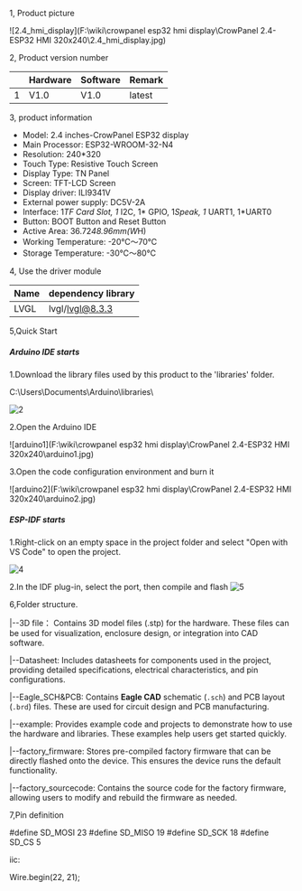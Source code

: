 1, Product picture

![2.4_hmi_display](F:\wiki\crowpanel esp32 hmi display\CrowPanel 2.4-ESP32 HMI 320x240\2.4_hmi_display.jpg)

2, Product version number

|      | Hardware | Software | Remark |
| ---- | -------- | -------- | ------ |
| 1    | V1.0     | V1.0     | latest |

3, product information

- Model: 2.4 inches-CrowPanel ESP32 display
- Main Processor: ESP32-WROOM-32-N4
- Resolution: 240*320
- Touch Type: Resistive Touch Screen
- Display Type: TN Panel
- Screen: TFT-LCD Screen
- Display driver: ILI9341V
- External power supply: DC5V-2A
- Interface: 1*TF Card Slot, 1* I2C, 1* GPIO, 1*Speak, 1* UART1, 1*UART0
- Button: BOOT Button and Reset Button
- Active Area: 36.72*48.96mm(W*H)
- Working Temperature: -20℃～70℃
- Storage Temperature: -30℃～80℃

4, Use the driver module

| Name | dependency library |
| ---- | ------------------ |
| LVGL | lvgl/lvgl@8.3.3    |

5,Quick Start

##### Arduino IDE starts

1.Download the library files used by this product to the 'libraries' folder.

C:\Users\Documents\Arduino\libraries\

![2](https://github.com/user-attachments/assets/86c568bb-3921-4a07-ae91-62d7ce752e50)



2.Open the Arduino IDE

![arduino1](F:\wiki\crowpanel esp32 hmi display\CrowPanel 2.4-ESP32 HMI 320x240\arduino1.jpg)

3.Open the code configuration environment and burn it

![arduino2](F:\wiki\crowpanel esp32 hmi display\CrowPanel 2.4-ESP32 HMI 320x240\arduino2.jpg)



##### ESP-IDF starts

1.Right-click on an empty space in the project folder and select "Open with VS Code" to open the project.



![4](https://github.com/user-attachments/assets/a842ad62-ed8b-49c0-bfda-ee39102da467)

2.In the IDF plug-in, select the port, then compile and flash
![5](https://github.com/user-attachments/assets/76b6182f-0998-4496-920d-d262a5142df3)



6,Folder structure.

|--3D file： Contains 3D model files (.stp) for the hardware. These files can be used for visualization, enclosure design, or integration into CAD software.

|--Datasheet: Includes datasheets for components used in the project, providing detailed specifications, electrical characteristics, and pin configurations.

|--Eagle_SCH&PCB: Contains **Eagle CAD** schematic (`.sch`) and PCB layout (`.brd`) files. These are used for circuit design and PCB manufacturing.

|--example: Provides example code and projects to demonstrate how to use the hardware and libraries. These examples help users get started quickly.

|--factory_firmware: Stores pre-compiled factory firmware that can be directly flashed onto the device. This ensures the device runs the default functionality.

|--factory_sourcecode: Contains the source code for the factory firmware, allowing users to modify and rebuild the firmware as needed.

7,Pin definition

#define SD_MOSI 23
#define SD_MISO 19
#define SD_SCK 18
#define SD_CS 5

iic:

  Wire.begin(22, 21);